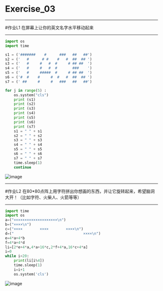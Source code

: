 ﻿# Exercise_03


---
#作业L1
在屏幕上让你的英文名字水平移动起来

---
```python
import os
import time

s1 = ('#######    #      ###   ##   ##')
s2 = ('   #      # #    #   #  ##  ## ')
s3 = ('   #     #   #  #     # ## ##  ')
s4 = ('   #     #   #  #       ###    ')
s5 = ('   #     #####  #     # ## ##  ')
s6 = ('#  #    #     #  #   #  ##  ## ')
s7 = (' ##     #     #   ###   ##   ##')

for j in range(5) :
    os.system("cls")    
    print (s1)
    print (s2)
    print (s3)
    print (s4)
    print (s5)
    print (s6)
    print (s7)
    s1 = " " + s1
    s2 = " " + s2
    s3 = " " + s3
    s4 = " " + s4
    s5 = " " + s5
    s6 = " " + s6
    s7 = " " + s7
    time.sleep(1)
    continue
```
 ![image](https://github.com/ACGNnsj/compuational_physics_N2014301020001/blob/master/Excercise_03(1).gif?raw=true)
 
---
#作业L2 
在80*80点阵上用字符拼出你想画的东西，并让它旋转起来，希望脑洞大开！（比如字符、火柴人、火箭等等）

---
```python
import time
import os
a=("××××××××××××××××××××\n")
b=("××××\n")
c=("××××        ××××        ××××\n")
d=("                                ××××\n")
e=4*a+4*b
f=4*a+4*d
li=[2*e+4*a,4*a+16*c,2*f+4*a,16*c+4*a]
i=0
while i<20:
    print(li[i%4])
    time.sleep(1)
    i=i+1
    os.system('cls')
```
 ![image](https://github.com/ACGNnsj/compuational_physics_N2014301020001/blob/master/Excercise_03(2).gif?raw=true)
